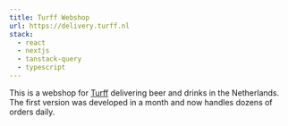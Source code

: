 ```yaml
---
title: Turff Webshop
url: https://delivery.turff.nl
stack:
  - react
  - nextjs
  - tanstack-query
  - typescript
---
```


This is a webshop for [Turff](https://turff.nl) delivering beer and drinks in the Netherlands. The first version was developed in a month and now handles dozens of orders daily.
